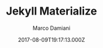---
title: Jekyll Materialize
github: https://github.com/macrod68/jekyll-materialize-starter-template
demo: https://jekyllmaterialize.panoramedia.it/
author: Marco Damiani
ssg:
  - Jekyll
cms:
  - No Cms
date: 2017-08-09T19:17:13.000Z
description: Jekyll Materialize Starter Theme
stale: true
disabled: true
disabled_reason: demo url not found
---